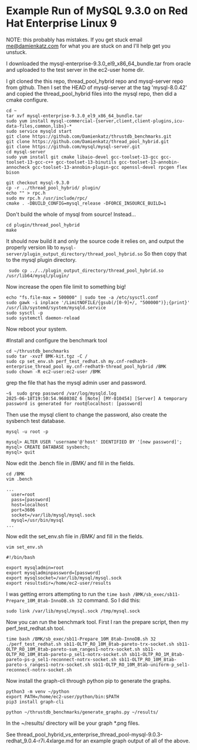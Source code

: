 # Example Run of MySQL 9.3.0 on Red Hat Enterprise Linux 9

NOTE: this probably has mistakes. If you get stuck email me@damienkatz.com for what you are stuck on and I'll help get you unstuck.

I downloaded the mysql-enterprise-9.3.0_el9_x86_64_bundle.tar from oracle and uploaded to the test server in the ec2-user home dir.

I git cloned the this repo, thread_pool_hybrid repo and mysql-server repo from github. Then I set the HEAD of mysql-server at the tag 'mysql-8.0.42' and copied the thread_pool_hybrid files into the mysql repo, then did a cmake configure.

```
cd ~
tar xvf mysql-enterprise-9.3.0_el9_x86_64_bundle.tar
sudo yum install mysql-commercial-{server,client,client-plugins,icu-data-files,common,libs}-*
sudo service mysqld start
git clone https://github.com/Damienkatz/thrustdb_benchmarks.git
git clone https://github.com/Damienkatz/thread_pool_hybrid.git
git clone https://github.com/mysql/mysql-server.git
cd mysql-server
sudo yum install git cmake libaio-devel gcc-toolset-13-gcc gcc-toolset-13-gcc-c++ gcc-toolset-13-binutils gcc-toolset-13-annobin-annocheck gcc-toolset-13-annobin-plugin-gcc openssl-devel rpcgen flex bison

git checkout mysql-9.3.0
cp -r ../thread_pool_hybrid/ plugin/
echo "" > rpc.h
sudo mv rpc.h /usr/include/rpc/
cmake . -DBUILD_CONFIG=mysql_release -DFORCE_INSOURCE_BUILD=1
```

Don't build the whole of mysql from source! Instead...

```
cd plugin/thread_pool_hybrid
make
```

It should now build it and only the source code it relies on, and output the properly version lib to `mysql-server/plugin_output_directory/thread_pool_hybrid.so` So then copy that to the mysql plugin directory.

```
 sudo cp ../../plugin_output_directory/thread_pool_hybrid.so /usr/lib64/mysql/plugin/
```

Now increase the open file limit to something big!

```
echo "fs.file-max = 500000" | sudo tee -a /etc/sysctl.conf
sudo gawk -i inplace '/LimitNOFILE/{gsub(/[0-9]+/, "500000")};{print}' /usr/lib/systemd/system/mysqld.service
sudo sysctl -p
sudo systemctl daemon-reload
```

Now reboot your system.

#Install and configure the benchmark tool

```
cd ~/thrustdb_benchmarks
sudo tar -xvzf BMK-kit.tgz -C /
sudo cp set_env.sh perf_test_redhat.sh my.cnf-redhat9-enterprise_thread_pool my.cnf-redhat9-thread_pool_hybrid /BMK
sudo chown -R ec2-user:ec2-user /BMK
```

grep the file that has the mysql admin user and password.

```
~$  sudo grep password /var/log/mysqld.log
2025-06-18T19:50:54.968030Z 6 [Note] [MY-010454] [Server] A temporary password is generated for root@localhost: [password]
```

Then use the mysql client to change the password, also create the sysbench test database.

```
mysql -u root -p

mysql> ALTER USER 'username'@'host' IDENTIFIED BY '[new password]';
mysql> CREATE DATABASE sysbench;
mysql> quit
```

Now edit the .bench file in /BMK/ and fill in the fields.

```
cd /BMK
vim .bench
```

```
...
  user=root
  pass=[password]
  host=localhost
  port=3606
  socket=/var/lib/mysql/mysql.sock
  mysql=/usr/bin/mysql
...
```


Now edit the set_env.sh file in /BMK/ and fill in the fields.

```
vim set_env.sh
```

```
#!/bin/bash

export mysqladmin=root
export mysqladminpassword=[password]
export mysqlsocket=/var/lib/mysql/mysql.sock
export resultsdir=/home/ec2-user/results
```

I was getting errors attempting to run the `time bash /BMK/sb_exec/sb11-Prepare_10M_8tab-InnoDB.sh 32` command. So I did this:

```
sudo link /var/lib/mysql/mysql.sock /tmp/mysql.sock
```

Now you can run the benchmark tool. First I ran the prepare script, then my perf_test_redhat.sh tool.

```
time bash /BMK/sb_exec/sb11-Prepare_10M_8tab-InnoDB.sh 32
./perf_test_redhat.sh sb11-OLTP_RO_10M_8tab-pareto-trx-socket.sh sb11-OLTP_RO_10M_8tab-pareto-sum_ranges1-notrx-socket.sh sb11-OLTP_RO_10M_8tab-pareto-p_sel1-notrx-socket.sh sb11-OLTP_RO_1M_8tab-pareto-ps-p_sel1-reconnect-notrx-socket.sh sb11-OLTP_RO_10M_8tab-pareto-s_ranges1-notrx-socket.sh sb11-OLTP_RO_10M_8tab-uniform-p_sel1-reconnect-notrx-socket.sh
```

Now install the graph-cli through python pip to generate the graphs.

```
python3 -m venv ~/python
export PATH=/home/ec2-user/python/bin:$PATH
pip3 install graph-cli

python ~/thrustdb_benchmarks/generate_graphs.py ~/results/
```

In the ~/results/ directory will be your graph *.png files.

See thread_pool_hybrid_vs_enterprise_thread_pool-mysql-9.0.3-redhat_9.0.4-r7i.4xlarge.md for an example graph output of all of the above.

